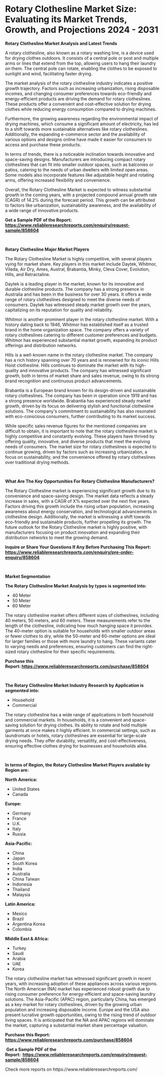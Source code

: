 <p><h1>Rotary Clothesline Market Size: Evaluating its Market Trends, Growth, and Projections 2024 - 2031</h1></p><p><strong>Rotary Clothesline Market Analysis and Latest Trends</strong></p>
<p><p>A rotary clothesline, also known as a rotary washing line, is a device used for drying clothes outdoors. It consists of a central pole or post and multiple arms or lines that extend from the top, allowing users to hang their laundry on them. The central pole can rotate, enabling the clothes to be exposed to sunlight and wind, facilitating faster drying.</p><p>The market analysis of the rotary clothesline industry indicates a positive growth trajectory. Factors such as increasing urbanization, rising disposable incomes, and changing consumer preferences towards eco-friendly and energy-efficient products are driving the demand for rotary clotheslines. These products offer a convenient and cost-effective solution for drying clothes while reducing energy consumption compared to drying machines.</p><p>Furthermore, the growing awareness regarding the environmental impact of drying machines, which consume a significant amount of electricity, has led to a shift towards more sustainable alternatives like rotary clotheslines. Additionally, the expanding e-commerce sector and the availability of various options and designs online have made it easier for consumers to access and purchase these products.</p><p>In terms of trends, there is a noticeable inclination towards innovative and space-saving designs. Manufacturers are introducing compact rotary clotheslines that can fit into smaller outdoor spaces, such as balconies or patios, catering to the needs of urban dwellers with limited open areas. Some models also incorporate features like adjustable height and rotating arms, offering increased flexibility and convenience.</p><p>Overall, the Rotary Clothesline Market is expected to witness substantial growth in the coming years, with a projected compound annual growth rate (CAGR) of 14.2% during the forecast period. This growth can be attributed to factors like urbanization, sustainability awareness, and the availability of a wide range of innovative products.</p></p>
<p><strong>Get a Sample PDF of the Report:&nbsp; <a href="https://www.reliableresearchreports.com/enquiry/request-sample/858604">https://www.reliableresearchreports.com/enquiry/request-sample/858604</a></strong></p>
<p>&nbsp;</p>
<p><strong>Rotary Clothesline Major Market Players</strong></p>
<p><p>The Rotary Clothesline Market is highly competitive, with several players vying for market share. Key players in this market include Daytek, Whitmor, Vileda, Air Dry, Ames, Austral, Brabantia, Minky, Cleva Cover, Evolution, Hills, and Retractaline.</p><p>Daytek is a leading player in the market, known for its innovative and durable clothesline products. The company has a strong presence in Australia and has been in the business for over 30 years. It offers a wide range of rotary clotheslines designed to meet the diverse needs of consumers. Daytek has witnessed steady market growth over the years, capitalizing on its reputation for quality and reliability.</p><p>Whitmor is another prominent player in the rotary clothesline market. With a history dating back to 1946, Whitmor has established itself as a trusted brand in the home organization space. The company offers a variety of rotary clotheslines catering to different customer preferences and budgets. Whitmor has experienced substantial market growth, expanding its product offerings and distribution networks.</p><p>Hills is a well-known name in the rotary clothesline market. The company has a rich history spanning over 70 years and is renowned for its iconic Hills Hoist clothesline. Hills continues to dominate the market with its high-quality and innovative products. The company has witnessed significant growth, both in terms of market share and sales revenue, owing to its strong brand recognition and continuous product advancements.</p><p>Brabantia is a European brand known for its design-driven and sustainable rotary clotheslines. The company has been in operation since 1919 and has a strong presence worldwide. Brabantia has experienced steady market growth, driven by its focus on delivering stylish and functional clothesline solutions. The company's commitment to sustainability has also resonated with eco-conscious consumers, further contributing to its market success.</p><p>While specific sales revenue figures for the mentioned companies are difficult to obtain, it is important to note that the rotary clothesline market is highly competitive and constantly evolving. These players have thrived by offering quality, innovative, and diverse products that meet the evolving needs of consumers. The market size for rotary clotheslines is expected to continue growing, driven by factors such as increasing urbanization, a focus on sustainability, and the convenience offered by rotary clotheslines over traditional drying methods.</p></p>
<p>&nbsp;</p>
<p><strong>What Are The Key Opportunities For Rotary Clothesline Manufacturers?</strong></p>
<p><p>The Rotary Clothesline market is experiencing significant growth due to its convenience and space-saving design. The market data reflects a steady increase in sales, with a CAGR of X% expected over the next five years. Factors driving this growth include the rising urban population, increasing awareness about energy conservation, and technological advancements in clothesline design. Additionally, the market is witnessing a shift towards eco-friendly and sustainable products, further propelling its growth. The future outlook for the Rotary Clothesline market is highly positive, with manufacturers focusing on product innovation and expanding their distribution networks to meet the growing demand.</p></p>
<p><strong>Inquire or Share Your Questions If Any Before Purchasing This Report: <a href="https://www.reliableresearchreports.com/enquiry/pre-order-enquiry/858604">https://www.reliableresearchreports.com/enquiry/pre-order-enquiry/858604</a></strong></p>
<p>&nbsp;</p>
<p><strong>Market Segmentation</strong></p>
<p><strong>The Rotary Clothesline Market Analysis by types is segmented into:</strong></p>
<p><ul><li>40 Meter</li><li>50 Meter</li><li>60 Meter</li></ul></p>
<p><p>The rotary clothesline market offers different sizes of clotheslines, including 40 meters, 50 meters, and 60 meters. These measurements refer to the length of the clothesline, indicating how much hanging space it provides. The 40-meter option is suitable for households with smaller outdoor areas or fewer clothes to dry, while the 50-meter and 60-meter options are ideal for larger families or those with more laundry to hang. These variants cater to varying needs and preferences, ensuring customers can find the right-sized rotary clothesline for their specific requirements.</p></p>
<p><strong>Purchase this Report:&nbsp;<a href="https://www.reliableresearchreports.com/purchase/858604">https://www.reliableresearchreports.com/purchase/858604</a></strong></p>
<p>&nbsp;</p>
<p><strong>The Rotary Clothesline Market Industry Research by Application is segmented into:</strong></p>
<p><ul><li>Household</li><li>Commercial</li></ul></p>
<p><p>The rotary clothesline has a wide range of applications in both household and commercial markets. In households, it is a convenient and space-saving solution for drying clothes. Its ability to rotate and hold multiple garments at once makes it highly efficient. In commercial settings, such as laundromats or hotels, rotary clotheslines are essential for large-scale drying needs. They offer durability, versatility, and cost-effectiveness, ensuring effective clothes drying for businesses and households alike.</p></p>
<p>&nbsp;</p>
<p><strong>In terms of Region, the Rotary Clothesline Market Players available by Region are:</strong></p>
<p>
    <p> <strong> North America: </strong>
        <ul>
            <li>United States</li>
            <li>Canada</li>
        </ul>
        </p> 
    <p> <strong> Europe: </strong>
        <ul>
            <li>Germany</li>
            <li>France</li>
            <li>U.K.</li>
            <li>Italy</li>
            <li>Russia</li>
        </ul>
        </p> 
    <p> <strong> Asia-Pacific: </strong>
        <ul>
            <li>China</li>
            <li>Japan</li>
            <li>South Korea</li>
            <li>India</li>
            <li>Australia</li>
            <li>China Taiwan</li>
            <li>Indonesia</li>
            <li>Thailand</li>
            <li>Malaysia</li>
        </ul>
        </p> 
    <p> <strong> Latin America: </strong>
        <ul>
            <li>Mexico</li>
            <li>Brazil</li>
            <li>Argentina Korea</li>
            <li>Colombia</li>
        </ul>
        </p> 
    <p> <strong> Middle East & Africa: </strong>
        <ul>
            <li>Turkey</li>
            <li>Saudi</li>
            <li>Arabia</li>
            <li>UAE</li>
            <li>Korea</li>
        </ul>
    </p>
    </p>
<p><p>The rotary clothesline market has witnessed significant growth in recent years, with increasing adoption of these appliances across various regions. The North American (NA) market has experienced robust growth due to rising consumer preference for energy-efficient and space-saving laundry solutions. The Asia-Pacific (APAC) region, particularly China, has emerged as a key market for rotary clotheslines, driven by the growing urban population and increasing disposable income. Europe and the USA also present lucrative growth opportunities, owing to the rising trend of outdoor living spaces. It is anticipated that the NA and APAC regions will dominate the market, capturing a substantial market share percentage valuation.</p></p>
<p><strong>Purchase this Report: <a href="https://www.reliableresearchreports.com/purchase/858604">https://www.reliableresearchreports.com/purchase/858604</a></strong></p>
<p>&nbsp;<strong>Get a Sample PDF of the Report:&nbsp;&nbsp;<a href="https://www.reliableresearchreports.com/enquiry/request-sample/858604">https://www.reliableresearchreports.com/enquiry/request-sample/858604</a></strong></p>
<p><strong></strong></p>
<p>Check more reports on https://www.reliableresearchreports.com/</p>